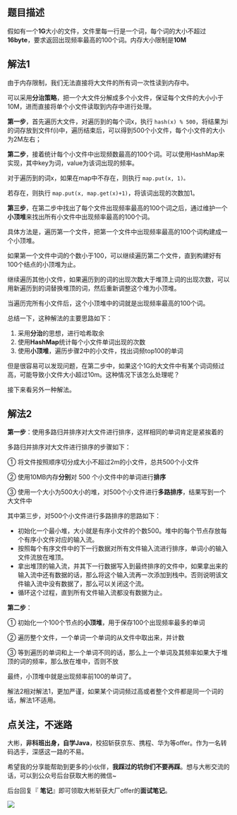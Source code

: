 ## 题目描述

假如有一个**1G**大小的文件，文件里每一行是一个词，每个词的大小不超过**16byte**，要求返回出现频率最高的100个词。内存大小限制是**10M**

## 解法1

由于内存限制，我们无法直接将大文件的所有词一次性读到内存中。

可以采用**分治策略**，把一个大文件分解成多个小文件，保证每个文件的大小小于10M，进而直接将单个小文件读取到内存中进行处理。

**第一步**，首先遍历大文件，对遍历到的每个词x，执行 `hash(x) % 500`，将结果为i的词存放到文件f(i)中，遍历结束后，可以得到500个小文件，每个小文件的大小为2M左右；

**第二步**，接着统计每个小文件中出现频数最高的100个词。可以使用HashMap来实现，其中key为词，value为该词出现的频率。

对于遍历到的词x，如果在map中不存在，则执行 `map.put(x, 1)。`

若存在，则执行 `map.put(x, map.get(x)+1)`，将该词出现的次数加1。

**第三步**，在第二步中找出了每个文件出现频率最高的100个词之后，通过维护一个**小顶堆**来找出所有小文件中出现频率最高的100个词。

具体方法是，遍历第一个文件，把第一个文件中出现频率最高的100个词构建成一个小顶堆。

如果第一个文件中词的个数小于100，可以继续遍历第二个文件，直到构建好有100个结点的小顶堆为止。

继续遍历其他小文件，如果遍历到的词的出现次数大于堆顶上词的出现次数，可以用新遍历到的词替换堆顶的词，然后重新调整这个堆为小顶堆。

当遍历完所有小文件后，这个小顶堆中的词就是出现频率最高的100个词。

总结一下，这种解法的主要思路如下：

1. 采用**分治**的思想，进行哈希取余
2. 使用**HashMap**统计每个小文件单词出现的次数
3. 使用**小顶堆**，遍历步骤2中的小文件，找出词频top100的单词

但是很容易可以发现问题，在第二步中，如果这个1G的大文件中有某个词词频过高，可能导致小文件大小超过10m。这种情况下该怎么处理呢？

接下来看另外一种解法。

## 解法2

**第一步**：使用多路归并排序对大文件进行排序，这样相同的单词肯定是紧挨着的

多路归并排序对大文件进行排序的步骤如下：

① 将文件按照顺序切分成大小不超过2m的小文件，总共500个小文件

② 使用10MB内存**分别**对 500 个小文件中的单词进行**排序**

③ 使用一个大小为500大小的堆，对500个小文件进行**多路排序**，结果写到一个大文件中

其中第三步，对500个小文件进行多路排序的思路如下：

- 初始化一个最小堆，大小就是有序小文件的个数500。堆中的每个节点存放每个有序小文件对应的输入流。
- 按照每个有序文件中的下一行数据对所有文件输入流进行排序，单词小的输入文件流放在堆顶。
- 拿出堆顶的输入流，并其下一行数据写入到最终排序的文件中，如果拿出来的输入流中还有数据的话，那么将这个输入流再一次添加到栈中。否则说明该文件输入流中没有数据了，那么可以关闭这个流。
- 循环这个过程，直到所有文件输入流都没有数据为止。

**第二步**：

① 初始化一个100个节点的**小顶堆**，用于保存100个出现频率最多的单词

② 遍历整个文件，一个单词一个单词的从文件中取出来，并计数

③ 等到遍历的单词和上一个单词不同的话，那么上一个单词及其频率如果大于堆顶的词的频率，那么放在堆中，否则不放

最终，小顶堆中就是出现频率前100的单词了。

解法2相对解法1，更加严谨，如果某个词词频过高或者整个文件都是同一个词的话，解法1不适用。


## 点关注，不迷路

大彬，**非科班出身，自学Java**，校招斩获京东、携程、华为等offer。作为一名转码选手，深感这一路的不易。

希望我的分享能帮助到更多的小伙伴，**我踩过的坑你们不要再踩**。想与大彬交流的话，可以到公众号后台获取大彬的微信~

后台回复『 **笔记**』即可领取大彬斩获大厂offer的**面试笔记**。

![](http://img.topjavaer.cn/image/公众号.jpg)

